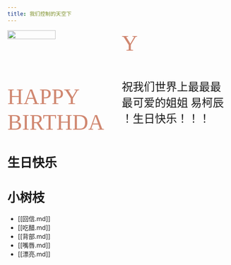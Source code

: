 ```yaml
---
title: 我们控制的天空下
---
```


<div style="-webkit-column-count: 2; -moz-column-count: 2; column-count: 2; -webkit-column-rule: 0px dotted #e0e0e0; -moz-column-rule: 0px dotted #e0e0e0; column-rule: 0px dotted #e0e0e0; column-width: 100px">
<img src="https://encrypted-tbn0.gstatic.com/images?q=tbn:ANd9GcSqyvtHnTnE1UmRMzO9xJHamN7a-V5rB35wxw&s"/ style="width: calc(100%/1.5)">
 <br>  <br>  <br>  <br>
 <p style="font-size: 50; color:#d08770; font-family:'fira code'">HAPPY BIRTHDAY 🍊</p> <p style="font-size: 25; color:var(--primary); font-family:'LiHei Pro'">祝我们世界上最最最最可爱的姐姐 易柯辰 ！生日快乐！！！</p>
</div>

# 生日快乐

# 小树枝

- [[回信.md]]
- [[吃醋.md]]
- [[背部.md]]
- [[嘴唇.md]]
- [[漂亮.md]]
